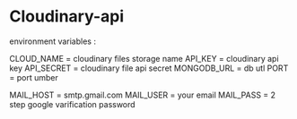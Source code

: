 # Cloudinary-api

environment variables :

CLOUD_NAME = cloudinary files storage name
API_KEY = cloudinary api key
API_SECRET = cloudinary file api secret
MONGODB_URL = db utl
PORT = port umber

MAIL_HOST = smtp.gmail.com
MAIL_USER = your email
MAIL_PASS = 2 step google varification password
